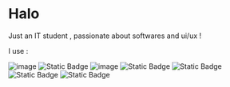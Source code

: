 # Halo

Just an IT student , passionate about softwares and ui/ux !

I use :

 ![image](https://img.shields.io/badge/HTML-orange?style=square&logo=HTML5&color=%20orange) ![Static Badge](https://img.shields.io/badge/CSS-blue?style=square&logo=CSS3&color=blue)
 ![image](https://img.shields.io/badge/Bootstrap-purple?style=square&logo=Bootstrap&color=purple) ![Static Badge](https://img.shields.io/badge/Flutter-blue?style=square&logo=Flutter&color=blue) ![Static Badge](https://img.shields.io/badge/Dart-blue?style=square&logo=Dart&color=blue) ![Static Badge](https://img.shields.io/badge/Javascript-yellow?style=square&logo=Javascript&color=black) ![Static Badge](https://img.shields.io/badge/python-blue?style=square&logo=Python&logoColor=yellow&color=blue)

























